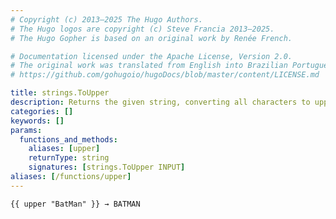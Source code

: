 ```yaml
---
# Copyright (c) 2013–2025 The Hugo Authors.
# The Hugo logos are copyright (c) Steve Francia 2013–2025.
# The Hugo Gopher is based on an original work by Renée French.

# Documentation licensed under the Apache License, Version 2.0.
# The original work was translated from English into Brazilian Portuguese.
# https://github.com/gohugoio/hugoDocs/blob/master/content/LICENSE.md

title: strings.ToUpper
description: Returns the given string, converting all characters to uppercase.
categories: []
keywords: []
params:
  functions_and_methods:
    aliases: [upper]
    returnType: string
    signatures: [strings.ToUpper INPUT]
aliases: [/functions/upper]
---
```


```go-html-template
{{ upper "BatMan" }} → BATMAN
```
